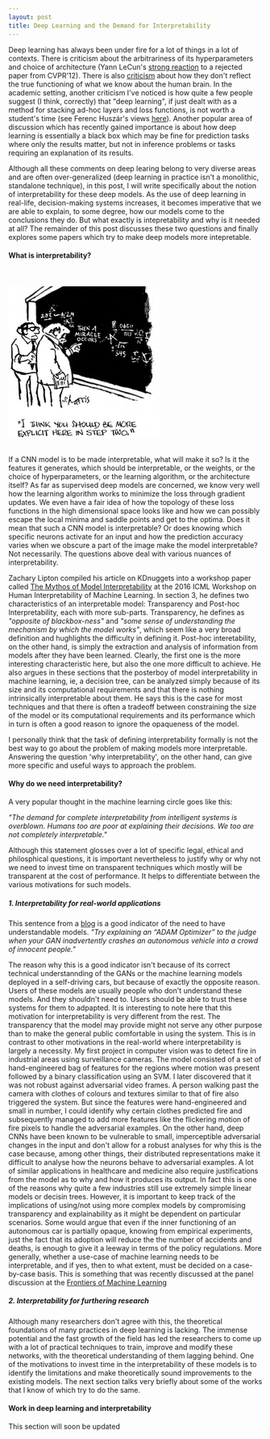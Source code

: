 ```yaml
---
layout: post
title: Deep Learning and the Demand for Interpretability
---
```


Deep learning has always been under fire for a lot of things in a lot of contexts. There is criticism about the arbitrariness of its hyperparameters and choice of architecture (Yann LeCun's [strong reaction](https://plus.google.com/+YannLeCunPhD/posts/gurGyczzsJ7) to a rejected paper from CVPR'12). There is also [criticism](http://lists.numenta.org/pipermail/nupic-theory_lists.numenta.org/2014-October/001453.html) about how they don't reflect the true functioning of what we know about the human brain. In the academic setting, another criticism I've noticed is how quite a few people suggest (I think, correctly) that "deep learning", if just dealt with as a method for stacking ad-hoc layers and loss functions, is not worth a student's time (see Ferenc Huszár's views [here](http://www.inference.vc/deep-learning-is-easy/)). Another popular area of discussion which has recently gained importance is about how deep learning is essentially a black box which may be fine for prediction tasks where only the results matter, but not in inference problems or tasks requiring an explanation of its results.

Although all these comments on deep learing belong to very diverse areas and are often over-generalized (deep learning in practice isn't a monolithic, standalone technique), in this post, I will write specifically about the notion of interpretability for these deep models. As the use of deep learning in real-life, decision-making systems increases, it becomes imperative that we are able to explain, to some degree, how our models come to the conclusions they do. But what exactly is intepretability and why is it needed at all? The remainder of this post discusses these two questions and finally explores some papers which try to make deep models more intepretable.

#### What is interpretability?

<br><br>
![Perils of using black boxes](/images/interpretability.jpg)
<br><br>

If a CNN model is to be made interpretable, what will make it so? Is it the features it generates, which should be interpretable, or the weights, or the choice of hyperparameters, or the learning algorithm, or the architecture itself? As far as supervised deep models are concerned, we know very well how the learning algorithm works to minimize the loss through gradient updates. We even have a fair idea of how the topology of these loss functions in the high dimensional space looks like and how we can possibly escape the local minima and saddle points and get to the optima. Does it mean that such a CNN model is interpretable? Or does knowing which specific neurons activate for an input and how the prediction accuracy varies when we obscure a part of the image make the model interpretable? Not necessarily. The questions above deal with various nuances of interpretability.

Zachary Lipton compiled his article on KDnuggets into a workshop paper called [The Mythos of Model Interpretability](https://arxiv.org/pdf/1606.03490.pdf) at the 2016 ICML Workshop on Human Interpretability of Machine Learning. In section 3, he defines two characteristics of an interpretable model: Transparency and Post-hoc Interpretability, each with more sub-parts. Transparency, he defines as *"opposite of blackbox-ness"* and *"some sense of understanding the mechanism by which the model works"*, which seem like a very broad definition and hughlights the difficulty in defining it. Post-hoc interetability, on the other hand, is simply the extraction and analysis of information from models after they have been learned. Clearly, the first one is the more interesting characteristic here, but also the one more difficult to achieve. He also argues in these sections that the posterboy of model interpretability in machine learning, ie, a decision tree, can be analyzed simply because of its size and its computational requirements and that there is nothing intrinsically interpretable about them. He says this is the case for most techniques and that there is often a tradeoff between constraining the size of the model or its computational requirements and its performance which in turn is often a good reason to ignore the opaqueness of the model.

I personally think that the task of defining interpretability formally is not the best way to go about the problem of making models more interpretable. Answering the question 'why interpretability', on the other hand, can give more specific and useful ways to approach the problem.

#### Why do we need interpretability?

A very popular thought in the machine learning circle goes like this:

*"The demand for complete interpretability from intelligent systems is overblown. Humans too are poor at explaining their decisions. We too are not completely interpretable."*

Although this statement glosses over a lot of specific legal, ethical and philosphical questions, it is important nevertheless to justify why or why not we need to invest time on transparent techniques which mostly will be transparent at the cost of performance. It helps to differentiate between the various motivations for such models.

##### 1. Interpretability for real-world applications

This sentence from a [blog](https://www.datanami.com/2017/03/15/scrutinizing-inscrutability-deep-learning/) is a good indicator of the need to have understandable models.
*"Try explaining an “ADAM Optimizer” to the judge when your GAN inadvertently crashes an autonomous vehicle into a crowd of innocent people."*

The reason why this is a good indicator isn't because of its correct technical understannding of the GANs or the machine learning models deployed in a self-driving cars, but because of exactly the opposite reason. Users of these models are usually people who don't understand these models. And they shouldn't need to. Users should be able to trust these systems for them to adpapted. It is interesting to note here that this motivation for interpretability is very different from the rest. The transparency that the model may provide might not serve any other purpose than to make the general public comfortable in using the system. This is in contrast to other motivations in the real-world where interpretability is largely a necessity. My first project in computer vision was to detect fire in industrial areas using surveillance cameras. The model consisted of a set of hand-engineered bag of features for the regions where motion was present followed by a binary classification using an SVM. I later discovered that it was not robust against adversarial video frames. A person walking past the camera with clothes of colours and textures similar to that of fire also triggered the system. But since the features were hand-engineered and small in number, I could identify why certain clothes predicted fire and subsequently managed to add more features like the flickering motion of fire pixels to handle the adversarial examples. On the other hand, deep CNNs have been known to be vulnerable to small, imperceptible adversarial changes in the input and don't allow for a robust analyses for why this is the case because, among other things, their distributed representations make it difficult to analyse how the neurons behave to adversarial examples. A lot of similar applications in healthcare and medicine also require justifications from the model as to why and how it produces its output. In fact this is one of the reasons why quite a few industries still use extremely simple linear models or decisin trees. However, it is important to keep track of the implications of using/not using more complex models by compromising transparency and explainability as it might be dependent on particular scenarios. Some would argue that even if the inner functioning of an autonomous car is partially opaque, knowing from empirical experiments, just the fact that its adoption will reduce the the number of accidents and deaths, is enough to give it a leeway in terms of the policy regulations. More generally, whether a use-case of machine learning needs to be interpretable, and if yes, then to what extent, must be decided on a case-by-case basis. This is something that was recently discussed at the panel discussion at the [Frontiers of Machine Learning](https://www.youtube.com/watch?v=09yQG_A1kHM)

##### 2. Interpretability for furthering research

Although many researchers don't agree with this, the theoretical foundations of many practices in deep learning is lacking. The immense potential and the fast growth of the field has led the researchers to come up with a lot of practical techniques to train, improve and modify these networks, with the theoretical understanding of them lagging behind. One of the motivations to invest time in the interpretability of these models is to identify the limitations and make theoretically sound improvements to the existing models. The next section talks very briefly about some of the works that I know of which try to do the same.


#### Work in deep learning and interpretability

This section will soon be updated